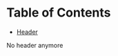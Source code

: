 <!-- mdtocstart -->
# Table of Contents

- [Header](#header)
<!-- mdtocend -->



No header anymore
